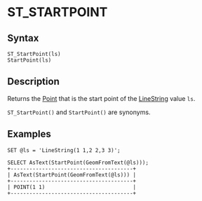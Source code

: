 
# ST_STARTPOINT

## Syntax


```
ST_StartPoint(ls)
StartPoint(ls)
```

## Description


Returns the [Point](../geometry-constructors/point.md) that is the start point of the
[LineString](../geometry-constructors/linestring.md) value `ls`.


`ST_StartPoint()` and `StartPoint()` are synonyms.


## Examples


```
SET @ls = 'LineString(1 1,2 2,3 3)';

SELECT AsText(StartPoint(GeomFromText(@ls)));
+---------------------------------------+
| AsText(StartPoint(GeomFromText(@ls))) |
+---------------------------------------+
| POINT(1 1)                            |
+---------------------------------------+
```
